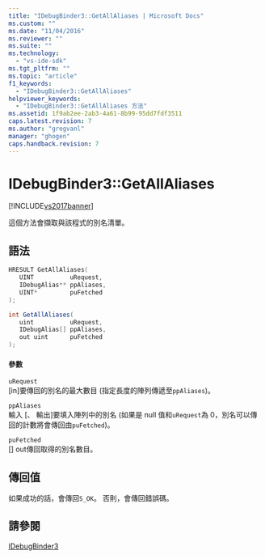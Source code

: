 ```yaml
---
title: "IDebugBinder3::GetAllAliases | Microsoft Docs"
ms.custom: ""
ms.date: "11/04/2016"
ms.reviewer: ""
ms.suite: ""
ms.technology: 
  - "vs-ide-sdk"
ms.tgt_pltfrm: ""
ms.topic: "article"
f1_keywords: 
  - "IDebugBinder3::GetAllAliases"
helpviewer_keywords: 
  - "IDebugBinder3::GetAllAliases 方法"
ms.assetid: 1f9ab2ee-2ab3-4a61-8b99-95dd7fdf3511
caps.latest.revision: 7
ms.author: "gregvanl"
manager: "ghogen"
caps.handback.revision: 7
---
```

# IDebugBinder3::GetAllAliases
[!INCLUDE[vs2017banner](../../../code-quality/includes/vs2017banner.md)]

這個方法會擷取與該程式的別名清單。  
  
## 語法  
  
```cpp  
HRESULT GetAllAliases(  
   UINT          uRequest,  
   IDebugAlias** ppAliases,  
   UINT*         puFetched  
);  
```  
  
```c#  
int GetAllAliases(  
   uint          uRequest,   
   IDebugAlias[] ppAliases,   
   out uint      puFetched  
);  
```  
  
#### 參數  
 `uRequest`  
 \[in\]要傳回的別名的最大數目 \(指定長度的陣列傳遞至`ppAliases`\)。  
  
 `ppAliases`  
 輸入 \[、 輸出\]要填入陣列中的別名 \(如果是 null 值和`uRequest`為 0，別名可以傳回的計數將會傳回由`puFetched`\)。  
  
 `puFetched`  
 \[\] out傳回取得的別名數目。  
  
## 傳回值  
 如果成功的話，會傳回`S_OK`。 否則，會傳回錯誤碼。  
  
## 請參閱  
 [IDebugBinder3](../../../extensibility/debugger/reference/idebugbinder3.md)